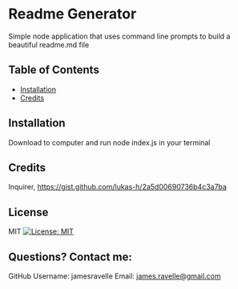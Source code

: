 # Readme Generator 
Simple node application that uses command line prompts to build a beautiful readme.md file 

## Table of Contents
* [Installation](#installation) 
* [Credits](#credits) 

## Installation
Download to computer and run node index.js in your terminal

## Credits
Inquirer, https://gist.github.com/lukas-h/2a5d00690736b4c3a7ba

## License
MIT
[![License: MIT](https://img.shields.io/badge/License-MIT-yellow.svg)](https://opensource.org/licenses/MIT)

## Questions? Contact me:
GitHub Username: jamesravelle
Email: james.ravelle@gmail.com

